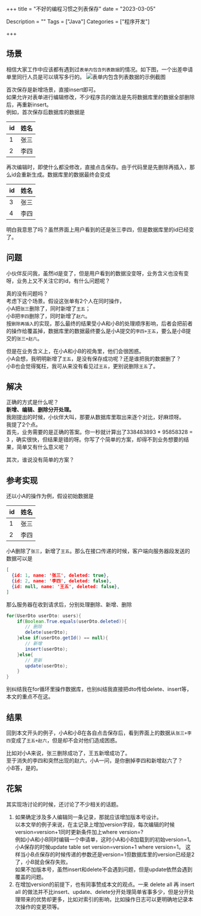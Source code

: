 +++
title = "不好的编程习惯之列表保存"
date = "2023-03-05"

Description = ""
Tags = ["Java"]
Categories = ["程序开发"]

+++
## 场景
相信大家工作中应该都有遇到过`表单内包含列表数据`的情况。如下图，一个出差申请单里同行人员是可以填写多行的。
![表单内包含列表数据的示例截图](/images/bad-smell-batch-save-list.png)

首次保存是新增场景，直接insert即可。  
如果允许对表单进行编辑修改，不少程序员的做法是先将数据库里的数据全部删除后，再重新insert。  
例如，首次保存后数据库的数据是

| id | 姓名 |
| ----- | ----- |
| 1 | 张三 |
| 2 | 李四 |

再次编辑时，即使什么都没修改，直接点击保存。由于代码里是先删除再插入，那么id会重新生成。数据库里的数据最终会变成

| id | 姓名 |
| ----- | ----- |
| 3 | 张三 |
| 4 | 李四 |

明白我意思了吗？虽然界面上用户看到的还是张三李四，但是数据库里的id已经变了。
## 问题
小伙伴反问我，虽然id是变了，但是用户看到的数据没变呀，业务含义也没有变呀，业务上又不关注它的id，有什么问题呢？

真的没有问题吗？  
考虑下这个场景。假设这张单有2个人在同时操作，  
小A把`张三`删除了，同时新增了`王五`；  
小B把`李四`删除了，同时新增了`赵六`。  
按`删除再插入`的实现，那么最终的结果受小A和小B的处理顺序影响，后者会把前者的操作给覆盖掉，数据库里的数据最终要么是小A提交的`李四+王五`，要么是小B提交的`张三+赵六`。

但是在业务含义上，在小A和小B的视角里，他们会很困惑。  
小A会想，我明明新增了`王五`，是没有保存成功呢？还是谁把我的数据删了？  
小B也会觉得冤枉，我可从来没有看见过`王五`，更别说删除`王五`了。
## 解决
正确的方式是什么呢？  
**新增、编辑、删除分开处理。**  
我刚提出的时候，小伙伴大叫，那要从数据库里取出来逐个对比，好麻烦呀。  
我提了2个点。  
首先，业务需要的是正确的答案。你一秒就计算出了338483893 * 95858328 = 3 ，确实很快，但结果是错的呀。你写了个简单的方案，却得不到业务想要的结果，简单又有什么意义呢？

其次，谁说没有简单的方案？
## 参考实现
还以小A的操作为例，假设初始数据是

| id | 姓名 |
| ----- | ----- |
| 1 | 张三 |
| 2 | 李四 |

小A删除了`张三`，新增了`王五`。那么在接口传递的时候，客户端向服务器段发送的数据可以是

```json
[
  {id: 1, name: '张三', deleted: true},
  {id: 2, name: '李四', deleted: false},
  {id: null, name: '王五', deleted: false},
]
```
那么服务器在收到请求后，分别处理删除、新增、删除

```java
for(UserDto userDto: users){
    if(Boolean.True.equals(userDto.deleted)){
       // 删除
       delete(userDto);
    }else if(userDto.getId() == null){
       // 新增
       insert(userDto);
    }else{
       // 更新
       update(userDto);
    }
}
```
别纠结我在for循环里操作数据库，也别纠结我直接把dto传给delete、insert等，本文的重点不在这。
## 结果
回到本文开头的例子，小A和小B在各自点击保存后，看到界面上的数据从`张三+李四`变成了`王五+赵六`，但是却不会对他们造成困惑。

比如对小A来说，张三删除成功了，王五新增成功了。  
至于消失的李四和突然出现的赵六，小A一问，是你删掉李四和新增赵六了？  
小B答，是的。

## 花絮
其实现场讨论的时候，还讨论了不少相关的话题。

1. 如果确定涉及多人编辑同一条记录，那就应该增加版本号设计。  
   以本文举的例子来说，在主记录上增加version字段，每次编辑的时候version=version+1同时更新条件加上where version=?  
例如小A和小B同时编辑一个申请单，这时小A和小B加载到的初始version=1。小A保存的时候update table set version=version+1 where version=1。
这样当小B点保存的时候传递的参数还是version=1但数据库里的version已经是2了，小B就会保存失败。  
如果不加版本号，虽然insert和delete不会遇到问题，但是update依然会遇到覆盖的问题。  
2. 在增加version的前提下，也有同事赞成本文的观点。一来 delete all 再 insert all 的做法并不比insert、update、delete分开处理简单省事多少，但是分开处理带来的优势却更多，比如对索引的影响，比如操作日志可以更明确地记录本次操作的变更项等。